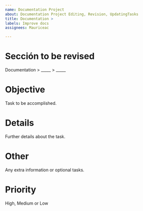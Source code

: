 ```yaml
---
name: Documentation Project
about: Documentation Project Editing, Revision, UpdatingTasks
title: Documentation >
labels: Improve docs
assignees: Mauriceac

---
```


# Sección to be revised
Documentation > _____ > _____

# Objective
Task to be accomplished.

# Details
Further details about the task.

# Other
Any extra information or optional tasks.

# Priority
High, Medium or Low
